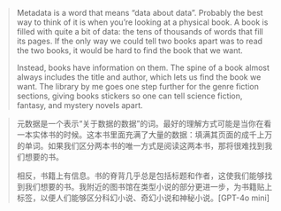 > Metadata is a word that means “data about data”. Probably the best way to think of it is when you’re looking at a physical book. A book is filled with quite a bit of data: the tens of thousands of words that fill its pages. If the only way we could tell two books apart was to read the two books, it would be hard to find the book that we want.
> 
> Instead, books have information on them. The spine of a book almost always includes the title and author, which lets us find the book we want. The library by me goes one step further for the genre fiction sections, giving books stickers so one can tell science fiction, fantasy, and mystery novels apart.

> 元数据是一个表示“关于数据的数据”的词。最好的理解方式可能是当你在看一本实体书的时候。这本书里面充满了大量的数据：填满其页面的成千上万的单词。如果我们区分两本书的唯一方式是阅读这两本书，那将很难找到我们想要的书。
> 
> 相反，书籍上有信息。书的脊背几乎总是包括标题和作者，这使我们能够找到我们想要的书。我附近的图书馆在类型小说的部分更进一步，为书籍贴上标签，以便人们能够区分科幻小说、奇幻小说和神秘小说。[GPT-4o mini]